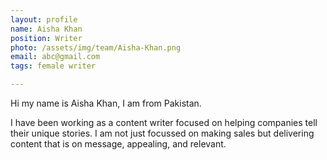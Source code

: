```yaml
---
layout: profile
name: Aisha Khan
position: Writer
photo: /assets/img/team/Aisha-Khan.png
email: abc@gmail.com
tags: female writer

---
```

Hi my name is Aisha Khan, I am from Pakistan. 

I have been working as a content writer focused on helping companies tell their unique stories. I am not just focussed on making sales but delivering content that is on message, appealing, and relevant.
